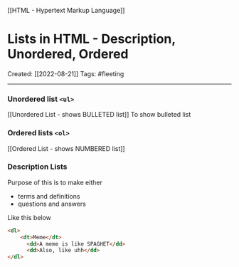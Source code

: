 [[HTML - Hypertext Markup Language]]

# Lists in HTML - Description, Unordered, Ordered
Created:  [[2022-08-21]]
Tags: #fleeting 

---
### Unordered list `<ul>`
[[Unordered List - shows BULLETED list]]
To show bulleted list


### Ordered lists `<ol>`
[[Ordered List - shows NUMBERED list]]



### Description Lists
Purpose of this is to make either
- terms and definitions
- questions and answers


Like this below
```HTML
<dl>
    <dt>Meme</dt>
      <dd>A meme is like SPAGHET</dd>
      <dd>Also, like uhh</dd>
</dl>
```











